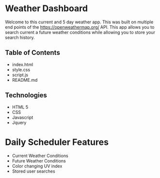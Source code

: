 # Weather Dashboard 

Welcome to this current and 5 day weather app. This was built on multiple end points of the https://openweathermap.org/ API. This app allows you to search current a future weather conditions while allowing you to store your search history. 


## Table of Contents

* index.html
* style.css
* script.js
* README.md


## Technologies

* HTML 5
* CSS
* Javascript
* Jquery



# Daily Scheduler Features
* Current Weather Conditions
* Future Weather Conditions
* Color changing UV index 
* Stored user searches

